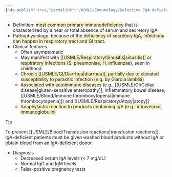 ```yaml
---
{"dg-publish":true,"permalink":"/USMLE/Immunology/Selective IgA deficiency/"}
---
```


- Definition: <span style="background:rgba(240, 200, 0, 0.2)">most common primary immunodeficiency</span> that is characterized by a near or total absence of serum and secretory IgA
- Pathophysiology: because of the <span style="background:rgba(240, 200, 0, 0.2)">deficiency of secretory IgA, infections can happen in respiratory tract and GI tract.</span>
- Clinical features
	- Often asymptomatic
	- May manifest with <span style="background:rgba(240, 200, 0, 0.2)">[[USMLE/Respiratory/Sinusitis\|sinusitis]] or respiratory infections (S. pneumoniae, H. influenzae)</span>, seen in childhood
	- <span style="background:rgba(240, 200, 0, 0.2)">Chronic [[USMLE/GI/Diarrhea\|diarrhea]], partially due to elevated susceptibility to parasitic infection (e.g. by Giardia lamblia)</span>
	- <span style="background:rgba(240, 200, 0, 0.2)">Associated with autoimmune diseases</span> (e.g., [[USMLE/GI/Celiac disease\|gluten-sensitive enteropathy]], inflammatory bowel disease, [[USMLE/Blood/Immune thrombocytopenia\|immune thrombocytopenia]]) and [[USMLE/Respiratory/Atopy\|atopy]]
	- <span style="background:rgba(240, 200, 0, 0.2)">Anaphylactic reaction to products containing IgA (e.g., intravenous immunoglobulin)</span>

>[!tip] 
>To prevent [[USMLE/Blood/Transfusion reactions\|transfusion reactions]], IgA-deficient patients must be given washed blood products without IgA or obtain blood from an IgA-deficient donor.
- Diagnosis
	- Decreased serum IgA levels (< 7 mg/dL)
	- Normal IgG and IgM levels
	- False-positive pregnancy tests
